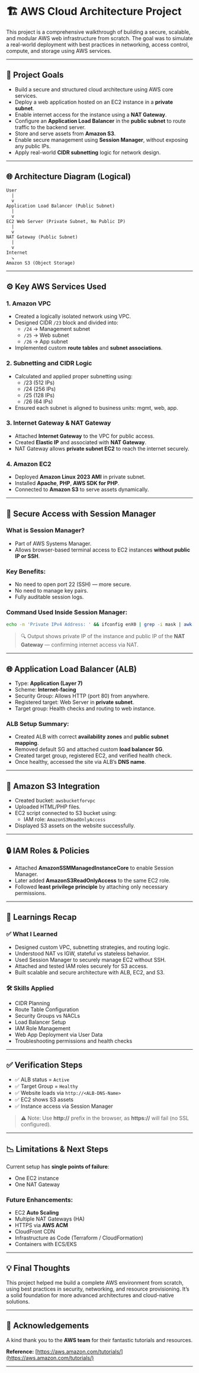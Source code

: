 
# 🏗️ AWS Cloud Architecture Project

This project is a comprehensive walkthrough of building a secure, scalable, and modular AWS web infrastructure from scratch. The goal was to simulate a real-world deployment with best practices in networking, access control, compute, and storage using AWS services.

---

## 📌 Project Goals

- Build a secure and structured cloud architecture using AWS core services.
- Deploy a web application hosted on an EC2 instance in a **private subnet**.
- Enable internet access for the instance using a **NAT Gateway**.
- Configure an **Application Load Balancer** in the **public subnet** to route traffic to the backend server.
- Store and serve assets from **Amazon S3**.
- Enable secure management using **Session Manager**, without exposing any public IPs.
- Apply real-world **CIDR subnetting** logic for network design.

---

## 🌐 Architecture Diagram (Logical)

```
User
  |
  v
Application Load Balancer (Public Subnet)
  |
  v
EC2 Web Server (Private Subnet, No Public IP)
  |
  v
NAT Gateway (Public Subnet)
  |
  v
Internet
  ↘
Amazon S3 (Object Storage)
```

---

## ⚙️ Key AWS Services Used

### 1. **Amazon VPC**
- Created a logically isolated network using VPC.
- Designed CIDR `/23` block and divided into:
  - `/24` → Management subnet
  - `/25` → Web subnet
  - `/26` → App subnet
- Implemented custom **route tables** and **subnet associations**.

### 2. **Subnetting and CIDR Logic**
- Calculated and applied proper subnetting using:
  - /23 (512 IPs)
  - /24 (256 IPs)
  - /25 (128 IPs)
  - /26 (64 IPs)
- Ensured each subnet is aligned to business units: mgmt, web, app.

### 3. **Internet Gateway & NAT Gateway**
- Attached **Internet Gateway** to the VPC for public access.
- Created **Elastic IP** and associated with **NAT Gateway**.
- NAT Gateway allows **private subnet EC2** to reach the internet securely.

### 4. **Amazon EC2**
- Deployed **Amazon Linux 2023 AMI** in private subnet.
- Installed **Apache**, **PHP**, **AWS SDK for PHP**.
- Connected to **Amazon S3** to serve assets dynamically.

---

## 🔐 Secure Access with Session Manager

### What is Session Manager?
- Part of AWS Systems Manager.
- Allows browser-based terminal access to EC2 instances **without public IP or SSH**.

### Key Benefits:
- No need to open port 22 (SSH) — more secure.
- No need to manage key pairs.
- Fully auditable session logs.

### Command Used Inside Session Manager:
```bash
echo -n 'Private IPv4 Address: ' && ifconfig enX0 | grep -i mask | awk '{print $2}' | cut -f2 -d: && echo -n 'Public IPv4 Address: ' && curl checkip.amazonaws.com
```

> 🔍 Output shows private IP of the instance and public IP of the **NAT Gateway** — confirming internet access via NAT.

---

## 🌐 Application Load Balancer (ALB)

- Type: **Application (Layer 7)**
- Scheme: **Internet-facing**
- Security Group: Allows HTTP (port 80) from anywhere.
- Registered target: Web Server in **private subnet**.
- Target group: Health checks and routing to web instance.

### ALB Setup Summary:
- Created ALB with correct **availability zones** and **public subnet mapping**.
- Removed default SG and attached custom **load balancer SG**.
- Created target group, registered EC2, and verified health check.
- Once healthy, accessed the site via ALB’s **DNS name**.

---

## 📂 Amazon S3 Integration

- Created bucket: `awsbucketforvpc`
- Uploaded HTML/PHP files.
- EC2 script connected to S3 bucket using:
  - IAM role: `AmazonS3ReadOnlyAccess`
- Displayed S3 assets on the website successfully.

---

## 🔒 IAM Roles & Policies

- Attached **AmazonSSMManagedInstanceCore** to enable Session Manager.
- Later added **AmazonS3ReadOnlyAccess** to the same EC2 role.
- Followed **least privilege principle** by attaching only necessary permissions.

---

## 🧠 Learnings Recap

### ✅ What I Learned

- Designed custom VPC, subnetting strategies, and routing logic.
- Understood NAT vs IGW, stateful vs stateless behavior.
- Used Session Manager to securely manage EC2 without SSH.
- Attached and tested IAM roles securely for S3 access.
- Built scalable and secure architecture with ALB, EC2, and S3.

### 🛠 Skills Applied

- CIDR Planning
- Route Table Configuration
- Security Groups vs NACLs
- Load Balancer Setup
- IAM Role Management
- Web App Deployment via User Data
- Troubleshooting permissions and health checks

---

## ✅ Verification Steps

- ✅ ALB status = `Active`
- ✅ Target Group = `Healthy`
- ✅ Website loads via `http://<ALB-DNS-Name>`
- ✅ EC2 shows S3 assets
- ✅ Instance access via Session Manager

> ⚠️ Note: Use **http://** prefix in the browser, as **https://** will fail (no SSL configured).

---

## 📉 Limitations & Next Steps

Current setup has **single points of failure**:
- One EC2 instance
- One NAT Gateway

### Future Enhancements:
- EC2 **Auto Scaling**
- Multiple NAT Gateways (HA)
- HTTPS via **AWS ACM**
- CloudFront CDN
- Infrastructure as Code (Terraform / CloudFormation)
- Containers with ECS/EKS

---

## 💡 Final Thoughts

This project helped me build a complete AWS environment from scratch, using best practices in security, networking, and resource provisioning. It’s a solid foundation for more advanced architectures and cloud-native solutions.

---

## 🙏 Acknowledgements

A kind thank you to the **AWS team** for their fantastic tutorials and resources.

**Reference:** [https://aws.amazon.com/tutorials/](https://aws.amazon.com/tutorials/)

---
